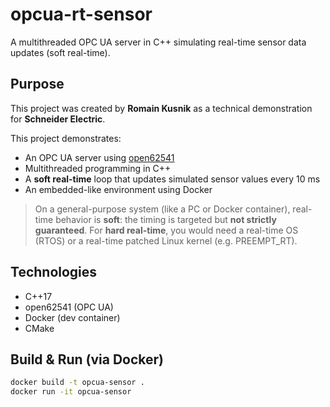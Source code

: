 # opcua-rt-sensor

A multithreaded OPC UA server in C++ simulating real-time sensor data updates (soft real-time).

## Purpose

This project was created by **Romain Kusnik** as a technical demonstration for **Schneider Electric**.

This project demonstrates:
- An OPC UA server using [open62541](https://open62541.org/)
- Multithreaded programming in C++
- A **soft real-time** loop that updates simulated sensor values every 10 ms
- An embedded-like environment using Docker

> On a general-purpose system (like a PC or Docker container), real-time behavior is **soft**: the timing is targeted but **not strictly guaranteed**. For **hard real-time**, you would need a real-time OS (RTOS) or a real-time patched Linux kernel (e.g. PREEMPT_RT).

## Technologies

- C++17
- open62541 (OPC UA)
- Docker (dev container)
- CMake

## Build & Run (via Docker)

```bash
docker build -t opcua-sensor .
docker run -it opcua-sensor
